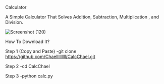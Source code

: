 Calculator


A Simple Calculator That Solves Addition, Subtraction, Multiplication , and Division.

![Screenshot (120)](https://user-images.githubusercontent.com/114377074/194974564-fc287e9e-4d9b-4c97-98cb-50b2e29947f9.png)


How To Download It?

Step 1 (Copy and Paste)
-git clone https://github.com/Chaelllllllll/CalcChael.git

Step 2
-cd CalcChael

Step 3
-python calc.py
